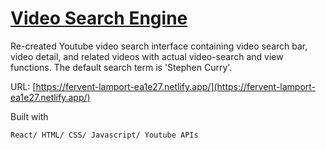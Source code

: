 # [Video Search Engine](https://fervent-lamport-ea1e27.netlify.app/)

Re-created Youtube video search interface containing video search bar, video detail, and related videos with actual video-search and view functions.
The default search term is 'Stephen Curry'.

URL:
	[https://fervent-lamport-ea1e27.netlify.app/](https://fervent-lamport-ea1e27.netlify.app/)
	
Built with
	
	React/ HTML/ CSS/ Javascript/ Youtube APIs
	
